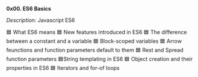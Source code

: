 **0x00. ES6 Basics**

*Description:*
Javascript ES6

🟦 What ES6 means
🟦 New features introduced in ES6
🟦 The difference between a constant and a variable
🟦 Block-scoped variables
🟦 Arrow feunctions and function parameters default to them
🟦 Rest and Spread function parameters
🟦String templating in ES6
🟦 Object creation and their properties in ES6
🟦 Iterators and for-of loops
